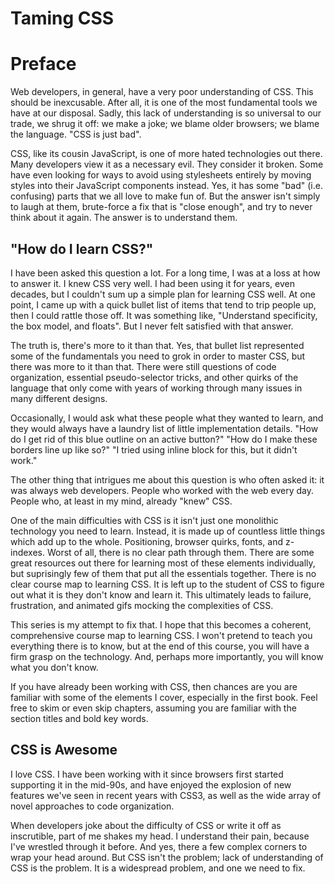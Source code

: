 # Taming CSS

# Preface

Web developers, in general, have a very poor understanding of CSS.  This should be inexcusable.  After all, it is one of the most fundamental tools we have at our disposal.  Sadly, this lack of understanding is so universal to our trade, we shrug it off: we make a joke; we blame older browsers; we blame the language.  "CSS is just bad".

CSS, like its cousin JavaScript, is one of more hated technologies out there.  Many developers view it as a necessary evil.  They consider it broken.  Some have even looking for ways to avoid using stylesheets entirely by moving styles into their JavaScript components instead.  Yes, it has some "bad" (i.e. confusing) parts that we all love to make fun of.  But the answer isn't simply to laugh at them, brute-force a fix that is "close enough", and try to never think about it again.  The answer is to understand them.

## "How do I learn CSS?"

I have been asked this question a lot.  For a long time, I was at a loss at how to answer it.  I knew CSS very well.  I had been using it for years, even decades, but I couldn't sum up a simple plan for learning CSS well.  At one point, I came up with a quick bullet list of items that tend to trip people up, then I could rattle those off.  It was something like, "Understand specificity, the box model, and floats".  But I never felt satisfied with that answer.

The truth is, there's more to it than that.  Yes, that bullet list represented some of the fundamentals you need to grok in order to master CSS, but there was more to it than that.  There were still questions of code organization, essential pseudo-selector tricks, and other quirks of the language that only come with years of working through many issues in many different designs.

Occasionally, I would ask what these people what they wanted to learn, and they would always have a laundry list of little implementation details.  "How do I get rid of this blue outline on an active button?"  "How do I make these borders line up like so?"  "I tried using inline block for this, but it didn't work."

The other thing that intrigues me about this question is who often asked it: it was always web developers.  People who worked with the web every day.  People who, at least in my mind, already "knew" CSS.

One of the main difficulties with CSS is it isn't just one monolithic technology you need to learn.  Instead, it is made up of countless little things which add up to the whole.  Positioning, browser quirks, fonts, and z-indexes.  Worst of all, there is no clear path through them.  There are some great resources out there for learning most of these elements individually, but suprisingly few of them that put all the essentials together.  There is no clear course map to learning CSS.  It is left up to the student of CSS to figure out what it is they don't know and learn it.  This ultimately leads to failure, frustration, and animated gifs mocking the complexities of CSS.

This series is my attempt to fix that.  I hope that this becomes a coherent, comprehensive course map to learning CSS.  I won't pretend to teach you everything there is to know, but at the end of this course, you will have a firm grasp on the technology.  And, perhaps more importantly, you will know what you don't know.

If you have already been working with CSS, then chances are you are familiar with some of the elements I cover, especially in the first book.  Feel free to skim or even skip chapters, assuming you are familiar with the section titles and bold key words.

## CSS is Awesome

I love CSS.  I have been working with it since browsers first started supporting it in the mid-90s, and have enjoyed the explosion of new features we've seen in recent years with CSS3, as well as the wide array of novel approaches to code organization.

When developers joke about the difficulty of CSS or write it off as inscrutible, part of me shakes my head.  I understand their pain, because I've wrestled through it before.  And yes, there a few complex corners to wrap your head around.  But CSS isn't the problem; lack of understanding of CSS is the problem.  It is a widespread problem, and one we need to fix.
